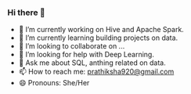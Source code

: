 ### Hi there 👋


- 🔭 I’m currently working on Hive and Apache Spark.
- 🌱 I’m currently learning building projects on data.
- 👯 I’m looking to collaborate on ...
- 🤔 I’m looking for help with Deep Learning.
- 💬 Ask me about SQL, anthing related on data.
- 📫 How to reach me: prathiksha920@gmail.com
- 😄 Pronouns: She/Her



